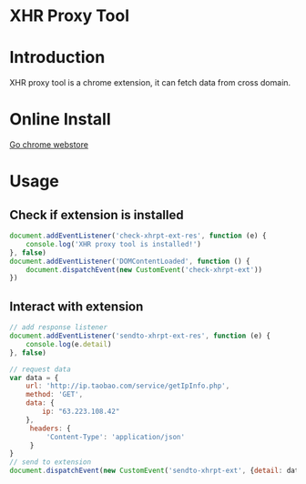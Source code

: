 XHR Proxy Tool
===========

# Introduction #

XHR proxy tool is a chrome extension, it can fetch data from cross domain. 

# Online Install #
[Go chrome webstore](https://chrome.google.com/webstore/detail/xhr-proxy-tool/fbakmpanchidgmjopcmcddoihgjkfcjn)

# Usage #

## Check if extension is installed

```javascript
document.addEventListener('check-xhrpt-ext-res', function (e) {
    console.log('XHR proxy tool is installed!')
}, false)
document.addEventListener('DOMContentLoaded', function () {
    document.dispatchEvent(new CustomEvent('check-xhrpt-ext'))
})
```

## Interact with extension

```javascript
// add response listener
document.addEventListener('sendto-xhrpt-ext-res', function (e) {
    console.log(e.detail)
}, false)

// request data
var data = {
    url: 'http://ip.taobao.com/service/getIpInfo.php',
    method: 'GET',
    data: {
        ip: "63.223.108.42"
    },
     headers: {
         'Content-Type': 'application/json'
     }
}
// send to extension
document.dispatchEvent(new CustomEvent('sendto-xhrpt-ext', {detail: data}))
```